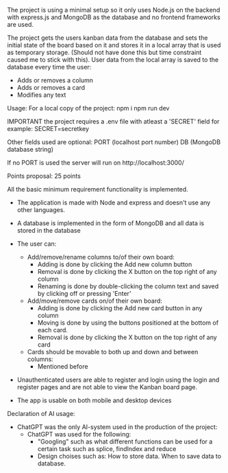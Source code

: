 The project is using a minimal setup so it only uses Node.js on the backend with express.js and MongoDB as the database and no frontend frameworks are used.

The project gets the users kanban data from the database and sets the initial state of the board based on it and stores it in a local array that is used as temporary storage. (Should not have done this but time constraint caused me to stick with this). User data from the local array is saved to the database every time the user:

-   Adds or removes a column
-   Adds or removes a card
-   Modifies any text

Usage:
For a local copy of the project:
npm i
npm run dev

IMPORTANT
the project requires a .env file with atleast a 'SECRET' field for example:
SECRET=secretkey

Other fields used are optional:
PORT (localhost port number)
DB (MongoDB database string)

If no PORT is used the server will run on http://localhost:3000/

Points proposal:
25 points

All the basic minimum requirement functionality is implemented.

-   The application is made with Node and express and doesn't use any other languages.
-   A database is implemented in the form of MongoDB and all data is stored in the database
-   The user can:

    -   Add/remove/rename columns to/of their own board:
        -   Adding is done by clicking the Add new column button
        -   Removal is done by clicking the X button on the top right of any column
        -   Renaming is done by double-clicking the column text and saved by clicking off or pressing 'Enter'
    -   Add/move/remove cards on/of their own board:
        -   Adding is done by clicking the Add new card button in any column
        -   Moving is done by using the buttons positioned at the bottom of each card.
        -   Removal is done by clicking the X button on the top right of any card
    -   Cards should be movable to both up and down and between columns:
        -   Mentioned before

-   Unauthenticated users are able to register and login using the login and register pages and are not able to view the Kanban board page.

-   The app is usable on both mobile and desktop devices

Declaration of AI usage:

-   ChatGPT was the only AI-system used in the production of the project:
    -   ChatGPT was used for the following:
        -   "Googling" such as what different functions can be used for a certain task such as splice, findIndex and reduce
        -   Design choises such as: How to store data. When to save data to database.
